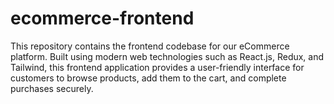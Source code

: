 # ecommerce-frontend
This repository contains the frontend codebase for our eCommerce platform. Built using modern web technologies such as React.js, Redux, and Tailwind, this frontend application provides a user-friendly interface for customers to browse products, add them to the cart, and complete purchases securely.
